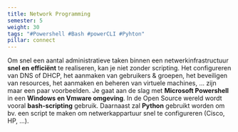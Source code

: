 ```yaml
---
title: Network Programming
semester: 5
weight: 30
tags: "#Powershell #Bash #powerCLI #Pyhton"
pillar: connect
---
```

Om snel een aantal administratieve taken binnen een netwerkinfrastructuur **snel en efficiënt** te realiseren, kan je niet zonder scripting. Het configureren van DNS of DHCP, het aanmaken van gebruikers & groepen, het beveiligen van resources, het aanmaken en beheren van virtuele machines, … zijn maar een paar voorbeelden. Je gaat aan de slag met **Microsoft Powershell** in een **Windows en Vmware omgeving**. In de Open Source wereld wordt vooral **bash-scripting** gebruik. Daarnaast zal **Python** gebruikt worden om bv. een script te maken om netwerkappartuur snel te configureren (Cisco, HP, ...).